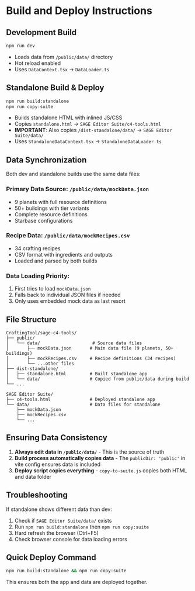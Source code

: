 # Build and Deploy Instructions

## Development Build
```bash
npm run dev
```
- Loads data from `/public/data/` directory
- Hot reload enabled
- Uses `DataContext.tsx` → `DataLoader.ts`

## Standalone Build & Deploy
```bash
npm run build:standalone
npm run copy:suite
```
- Builds standalone HTML with inlined JS/CSS
- Copies `standalone.html` → `SAGE Editor Suite/c4-tools.html`
- **IMPORTANT**: Also copies `/dist-standalone/data/` → `SAGE Editor Suite/data/`
- Uses `StandaloneDataContext.tsx` → `StandaloneDataLoader.ts`

## Data Synchronization

Both dev and standalone builds use the same data files:

### Primary Data Source: `/public/data/mockData.json`
- 9 planets with full resource definitions
- 50+ buildings with tier variants
- Complete resource definitions
- Starbase configurations

### Recipe Data: `/public/data/mockRecipes.csv`
- 34 crafting recipes
- CSV format with ingredients and outputs
- Loaded and parsed by both builds

### Data Loading Priority:
1. First tries to load `mockData.json`
2. Falls back to individual JSON files if needed
3. Only uses embedded mock data as last resort

## File Structure
```
CraftingTool/sage-c4-tools/
├── public/
│   └── data/                    # Source data files
│       ├── mockData.json       # Main data file (9 planets, 50+ buildings)
│       ├── mockRecipes.csv     # Recipe definitions (34 recipes)
│       └── ...other files
├── dist-standalone/
│   ├── standalone.html         # Built standalone app
│   └── data/                   # Copied from public/data during build
└── ...

SAGE Editor Suite/
├── c4-tools.html               # Deployed standalone app
└── data/                       # Data files for standalone
    ├── mockData.json
    ├── mockRecipes.csv
    └── ...
```

## Ensuring Data Consistency

1. **Always edit data in `/public/data/`** - This is the source of truth
2. **Build process automatically copies data** - The `publicDir: 'public'` in vite config ensures data is included
3. **Deploy script copies everything** - `copy-to-suite.js` copies both HTML and data folder

## Troubleshooting

If standalone shows different data than dev:
1. Check if `SAGE Editor Suite/data/` exists
2. Run `npm run build:standalone` then `npm run copy:suite`
3. Hard refresh the browser (Ctrl+F5)
4. Check browser console for data loading errors

## Quick Deploy Command
```bash
npm run build:standalone && npm run copy:suite
```
This ensures both the app and data are deployed together. 